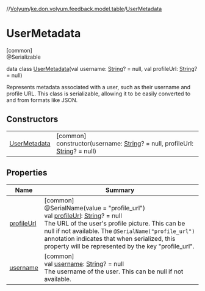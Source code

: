 //[Volyum](../../../index.md)/[ke.don.volyum.feedback.model.table](../index.md)/[UserMetadata](index.md)

# UserMetadata

[common]\
@Serializable

data class [UserMetadata](index.md)(val username: [String](https://kotlinlang.org/api/core/kotlin-stdlib/kotlin/-string/index.html)? = null, val profileUrl: [String](https://kotlinlang.org/api/core/kotlin-stdlib/kotlin/-string/index.html)? = null)

Represents metadata associated with a user, such as their username and profile URL. This class is serializable, allowing it to be easily converted to and from formats like JSON.

## Constructors

| | |
|---|---|
| [UserMetadata](-user-metadata.md) | [common]<br>constructor(username: [String](https://kotlinlang.org/api/core/kotlin-stdlib/kotlin/-string/index.html)? = null, profileUrl: [String](https://kotlinlang.org/api/core/kotlin-stdlib/kotlin/-string/index.html)? = null) |

## Properties

| Name | Summary |
|---|---|
| [profileUrl](profile-url.md) | [common]<br>@SerialName(value = &quot;profile_url&quot;)<br>val [profileUrl](profile-url.md): [String](https://kotlinlang.org/api/core/kotlin-stdlib/kotlin/-string/index.html)? = null<br>The URL of the user's profile picture. This can be null if not available.     The `@SerialName("profile_url")` annotation indicates that when serialized,     this property will be represented by the key &quot;profile_url&quot;. |
| [username](username.md) | [common]<br>val [username](username.md): [String](https://kotlinlang.org/api/core/kotlin-stdlib/kotlin/-string/index.html)? = null<br>The username of the user. This can be null if not available. |
